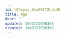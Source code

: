 ```yaml
---
id: tSDxyox_Stu99IY2hp140
title: Age
desc: ''
updated: 1643723096368
created: 1643723096368
---
```


